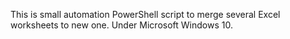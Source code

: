 This is small automation PowerShell script to merge several Excel worksheets to new one. 
Under Microsoft Windows 10.
